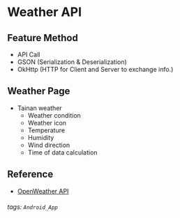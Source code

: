 
# Weather API

## Feature Method
* API Call
* GSON (Serialization & Deserialization)
* OkHttp (HTTP for Client and Server to exchange info.)

## Weather Page
* Tainan weather
    * Weather condition
    * Weather icon
    * Temperature
    * Humidity
    * Wind direction
    * Time of data calculation

## Reference
* [OpenWeather API](https://openweathermap.org/)

###### tags: `Android_App`
